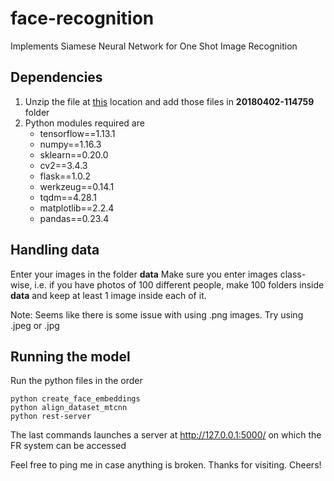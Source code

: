 # face-recognition
Implements Siamese Neural Network for One Shot Image Recognition

## Dependencies
1. Unzip the file at [this](https://drive.google.com/file/d/1Uiw4CZk1unSKW6GH2BFoGd9lRrKVaQT3/view?usp=sharing) location and add those files in **20180402-114759** folder
2. Python modules required are
   - tensorflow==1.13.1
   - numpy==1.16.3
   - sklearn==0.20.0
   - cv2==3.4.3
   - flask==1.0.2
   - werkzeug==0.14.1
   - tqdm==4.28.1
   - matplotlib==2.2.4
   - pandas==0.23.4

## Handling data
Enter your images in the folder **data**
Make sure you enter images class-wise, i.e. if you have photos of 100 different people, make 100 folders inside **data** and keep at least 1 image inside each of it.

Note: Seems like there is some issue with using .png images. Try using .jpeg or .jpg 

## Running the model

Run the python files in the order
```
python create_face_embeddings
python align_dataset_mtcnn
python rest-server
```

The last commands launches a server at http://127.0.0.1:5000/ on which the FR system can be accessed

Feel free to ping me in case anything is broken. Thanks for visiting. Cheers!
